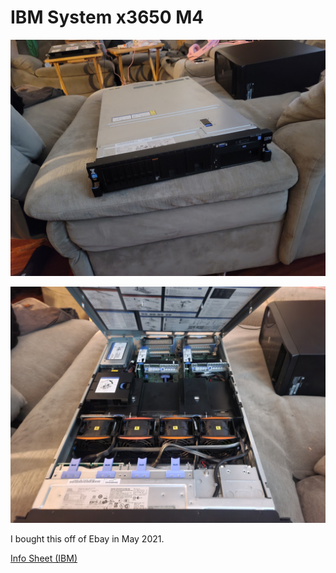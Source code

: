 # IBM System x3650 M4

![Picture of Server Closed](images/IBM_x3650_M4_Closed.jpg)

![Picture of Server Open](images/IBM_x3650_M4_Open.jpg)

I bought this off of Ebay in May 2021.

[Info Sheet (IBM)](https://www.ibm.com/support/pages/overview-system-x3650-m4-hd-5460)
